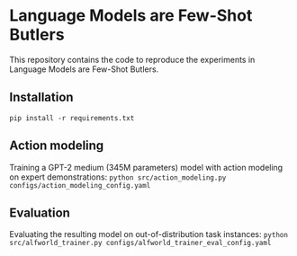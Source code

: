 # Language Models are Few-Shot Butlers

This repository contains the code to reproduce the experiments in Language Models are Few-Shot Butlers.

## Installation

`pip install -r requirements.txt`

## Action modeling

Training a GPT-2 medium (345M parameters) model with action modeling on expert demonstrations: `python src/action_modeling.py configs/action_modeling_config.yaml`

## Evaluation

Evaluating the resulting model on out-of-distribution task instances: `python src/alfworld_trainer.py configs/alfworld_trainer_eval_config.yaml`
